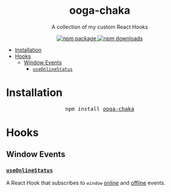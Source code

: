 <div align="center">
<br />
<br />
<h1>ooga-chaka</h1>
<p>A collection of my custom React Hooks</p>
<a href="https://www.npmjs.com/package/ooga-chaka">
<img src="https://img.shields.io/npm/v/ooga-chaka" alt="npm package" />
</a>
<a href="https://www.npmjs.com/package/ooga-chaka">
<img src="https://img.shields.io/npm/dt/ooga-chaka" alt="npm downloads" />
</a>
</div>

- [Installation](#installation)
- [Hooks](#hooks)
  - [Window Events](#window-events)
    - [`useOnlineStatus`](#useonlinestatus)

# Installation

<pre align="center">npm install <a href="https://www.npmjs.com/package/ooga-chaka">ooga-chaka</a></pre>

# Hooks

## Window Events

### [`useOnlineStatus`](https://github.com/heystevegray/ooga-chaka/blob/master/src/docs/useOnlineStatus.md)

A React Hook that subscribes to `window` [online](https://developer.mozilla.org/en-US/docs/Web/API/Window/online_event) and [offline](https://developer.mozilla.org/en-US/docs/Web/API/Window/offline_event) events.

